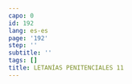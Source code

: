 ```yaml
---
capo: 0
id: 192
lang: es-es
page: '192'
step: ''
subtitle: ''
tags: []
title: LETANÍAS PENITENCIALES 11
---
```

